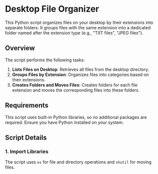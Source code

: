 # Desktop File Organizer

This Python script organizes files on your desktop by their extensions into separate folders. It groups files with the same extension into a dedicated folder named after the extension type (e.g., "TXT files", "JPEG files").

## Overview

The script performs the following tasks:
1. **Lists Files on Desktop**: Retrieves all files from the desktop directory.
2. **Groups Files by Extension**: Organizes files into categories based on their extensions.
3. **Creates Folders and Moves Files**: Creates folders for each file extension and moves the corresponding files into these folders.

## Requirements

This script uses built-in Python libraries, so no additional packages are required. Ensure you have Python installed on your system.

## Script Details

### 1. Import Libraries

The script uses `os` for file and directory operations and `shutil` for moving files.
